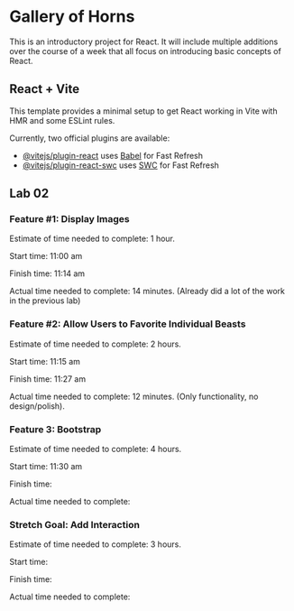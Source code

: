 # Gallery of Horns

This is an introductory project for React. It will include multiple additions over the course of a week that all focus on introducing basic concepts of React.

## React + Vite

This template provides a minimal setup to get React working in Vite with HMR and some ESLint rules.

Currently, two official plugins are available:

- [@vitejs/plugin-react](https://github.com/vitejs/vite-plugin-react/blob/main/packages/plugin-react/README.md) uses [Babel](https://babeljs.io/) for Fast Refresh
- [@vitejs/plugin-react-swc](https://github.com/vitejs/vite-plugin-react-swc) uses [SWC](https://swc.rs/) for Fast Refresh

## Lab 02

### Feature #1: Display Images

Estimate of time needed to complete: 1 hour.

Start time: 11:00 am

Finish time: 11:14 am

Actual time needed to complete: 14 minutes. (Already did a lot of the work in the previous lab)

### Feature #2: Allow Users to Favorite Individual Beasts

Estimate of time needed to complete: 2 hours.

Start time: 11:15 am

Finish time: 11:27 am

Actual time needed to complete: 12 minutes. (Only functionality, no design/polish).

### Feature 3: Bootstrap

Estimate of time needed to complete: 4 hours.

Start time: 11:30 am

Finish time: 

Actual time needed to complete: 

### Stretch Goal: Add Interaction

Estimate of time needed to complete: 3 hours.

Start time: 

Finish time: 

Actual time needed to complete: 